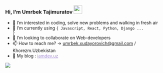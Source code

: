 ###  Hi, I’m Umrbek Tajimuratov <img src="https://media.giphy.com/media/hvRJCLFzcasrR4ia7z/giphy.gif" width="27px" />
- 👀 I’m interested in coding, solve new problems and walking in fresh air
- 🌱 I’m currently using <code>{ Javascript, React, Python, Django ... }</code>
- 💞️ I’m looking to collaborate on Web-developers
- 📫 How to reach me? -> umrbek.xudayorovich@gmail.com / Khorezm.Uzbekistan
- 🔗 My blog : <a target="_blank" href="http://iamdev.uz/" style="color: #A691D4">iamdev.uz</a>
<img src="https://scontent.fppk1-1.fna.fbcdn.net/v/t39.30808-6/301929856_810981683263041_3924932775504961249_n.jpg?stp=dst-jpg_s2048x2048&_nc_cat=100&ccb=1-7&_nc_sid=730e14&_nc_ohc=Cw7HKX4Xw64AX-YyWeA&_nc_ht=scontent.fppk1-1.fna&oh=00_AT_rn1p82-dITeQ67TtdYv5pOzs1j6dAWby_i830-HnnmA&oe=630DCDCE" />

<!---
Umrbek-Xudayorovich-Tajimuratov/Umrbek-Xudayorovich-Tajimuratov is a ✨ special ✨ repository because its `README.md` (this file) appears on your GitHub profile.
You can click the Preview link to take a look at your changes.
--->

